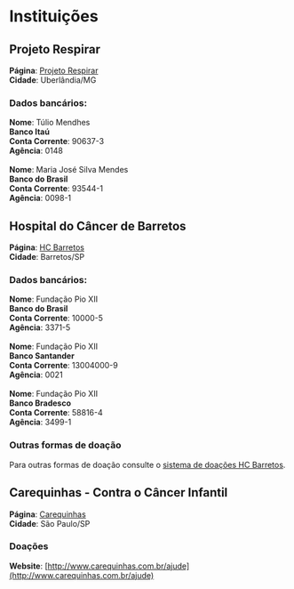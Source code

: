 # Instituições

## Projeto Respirar
**Página**: [Projeto Respirar](https://www.facebook.com/ProjetoRespirar/) <br />
**Cidade**: Uberlândia/MG <br />

### Dados bancários:
**Nome**: Túlio Mendhes <br />
**Banco Itaú** <br />
**Conta Corrente**: 90637-3 <br />
**Agência**: 0148 <br />
<br />
**Nome**: Maria José Silva Mendes <br />
**Banco do Brasil** <br />
**Conta Corrente**: 93544-1 <br />
**Agência**: 0098-1 <br />

## Hospital do Câncer de Barretos
**Página**: [HC Barretos](https://www.hcancerbarretos.com.br/) <br />
**Cidade**: Barretos/SP <br />

### Dados bancários:
**Nome**: Fundação Pio XII <br />
**Banco do Brasil** <br />
**Conta Corrente**: 10000-5 <br />
**Agência**: 3371-5 <br />
<br />
**Nome**: Fundação Pio XII <br />
**Banco Santander** <br />
**Conta Corrente**: 13004000-9 <br />
**Agência**: 0021 <br />
<br />
**Nome**: Fundação Pio XII <br />
**Banco Bradesco** <br />
**Conta Corrente**: 58816-4 <br />
**Agência**: 3499-1 <br />

### Outras formas de doação
Para outras formas de doação consulte o [sistema de doações HC Barretos](https://www.hcancerbarretos.com.br/doacoes/sistema-de-doacao/). <br />

## Carequinhas - Contra o Câncer Infantil
**Página**: [Carequinhas](http://www.carequinhas.com.br/) <br />
**Cidade**: São Paulo/SP <br />

### Doações
**Website**: [http://www.carequinhas.com.br/ajude](http://www.carequinhas.com.br/ajude) <br />